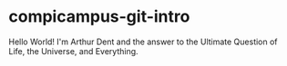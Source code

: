 # compicampus-git-intro

Hello World! I'm Arthur Dent and the answer to the Ultimate Question of Life, the Universe, and Everything.
